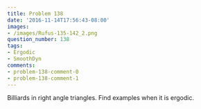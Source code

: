 ```yaml
---
title: Problem 138
date: '2016-11-14T17:56:43-08:00'
images:
- /images/Rufus-135-142_2.png
question_number: 138
tags:
- Ergodic
- SmoothDyn
comments:
- problem-138-comment-0
- problem-138-comment-1
---
```

Billiards in right angle triangles. Find examples when it is ergodic.

